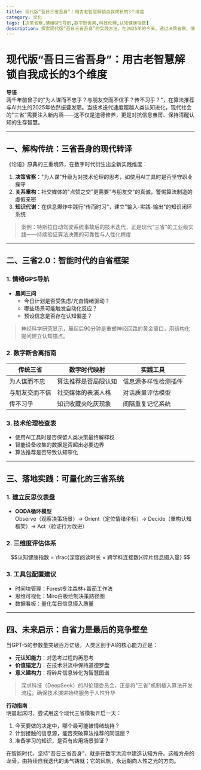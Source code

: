 ```yaml
---
title: 现代版“吾日三省吾身”：用古老智慧解锁自我成长的3个维度
category: 文化
tags: [决策省察,情绪GPS导航,数字断舍离,科技伦理,认知健康指数]
description: 探索现代版“吾日三省吾身”的实践方法，在2025年的今天，通过决策省察、情绪GPS导航和数字断舍离三大维度解锁自我成长。本文融合古老智慧与最新科技发展，提供实用的自省框架和工具包配置建议，帮助你在算法推荐与AI共生的时代中保持清醒认知，建立坚固的认知健康指数。从晨间三问到技术伦理检查表，掌握提升元认知能力、价值锚定力及意义建构力的方法，让每日反思成为你在数字洪流中的认知方舟。适合追求个人成长、关注科技伦理以及希望在智能时代中持续自我迭代的所有读者。
---
```

# 现代版“吾日三省吾身”：用古老智慧解锁自我成长的3个维度  

**导语**  
两千年前曾子的"为人谋而不忠乎？与朋友交而不信乎？传不习乎？"，在算法推荐与AI共生的2025年依然振聋发聩。当技术迭代速度超越人类认知进化，现代社会的"三省"需要注入新内涵——这不仅是道德修养，更是对抗信息茧房、保持清醒认知的生存智慧。

---

## 一、解构传统：三省吾身的现代转译  
《论语》原典的三重境界，在数字时代衍生出全新实践维度：  
1. **决策省察**："为人谋"升级为对技术伦理的思考，如使用AI工具时是否坚守职业操守  
2. **关系重构**：社交媒体的"点赞之交"更需要"与朋友交"的真诚，警惕算法制造的虚假亲密  
3. **知识代谢**：在信息爆炸中践行"传而时习"，建立"输入-实践-输出"的知识闭环系统  

> 案例：特斯拉自动驾驶系统事故后的技术迭代，正是现代"三省"的工业级实践——持续验证算法决策的可靠性与人性化程度

---

## 二、三省2.0：智能时代的自省框架  
### 1. 情绪GPS导航  
- **晨间三问**  
  - 今日计划是否受焦虑/亢奋情绪驱动？  
  - 哪些场景可能触发自动化反应？  
  - 预设信念是否存在认知偏差？  

> 神经科学研究显示，晨起后90分钟是重塑神经回路的黄金窗口，用结构化提问建立认知锚点。

### 2. 数字断舍离指南  
| 传统三省       | 数字时代映射          | 实践工具               |  
|----------------|---------------------|-----------------------|  
| 为人谋而不忠   | 算法推荐是否局限认知 | 信息源多样性检测插件    |  
| 与朋友交而不信 | 社交媒体的表演人格   | 对话质量评估模型        |  
| 传不习乎       | 知识收藏夹吃灰现象   | 间隔重复记忆系统        |  

### 3. 技术伦理检查表  
- 使用AI工具时是否保留人类决策最终解释权  
- 智能设备收集的数据是否超出必要边界  
- 算法推荐是否导致认知窄化  

---

## 三、落地实践：可量化的三省系统  
### 1. 建立反思仪表盘  
- **OODA循环模型**  
  Observe（观察决策场景）→ Orient（定位情绪坐标）→ Decide（重构认知框架）→ Act（验证行为改进）  

### 2. 三维度评估体系  
```math  
认知健康指数 = \frac{深度阅读时长 × 跨学科连接数}{碎片信息摄入量}  
```  

### 3. 工具包配置建议  
- 时间块管理：Forest专注森林+番茄工作法  
- 思维可视化：Miro白板绘制决策路径图  
- 数据看板：量化每日信息摄入质量  

---

## 四、未来启示：自省力是最后的竞争壁垒  
当GPT-5的参数量突破百万亿级，人类区别于AI的核心能力正是：  
- **元认知能力**：对思考过程的再思考  
- **价值锚定力**：在技术洪流中保持道德罗盘  
- **意义建构力**：将碎片信息转化为智慧图谱  

> 深求科技（DeepSeek）的AI伦理委员会，正是将"三省"机制植入算法开发流程，确保技术演进始终服务于人性升华

**行动指南**  
明晨起床时，尝试用这个现代三省模板开启一天：  
1. 今天要做的决定中，哪个最可能被情绪劫持？  
2. 计划接触的信息源，能否突破算法推荐的同温层？  
3. 准备学习的知识，是否有应用场景验证？  

在智能时代，坚持"吾日三省吾身"，就是在数字洪流中建造认知方舟。这艘方舟的龙骨，由持续自我迭代的勇气铸就；它的风帆，永远朝向人性之光的方向。